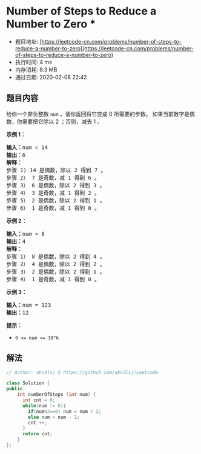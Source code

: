 # Number of Steps to Reduce a Number to Zero *
- 题目地址: [https://leetcode-cn.com/problems/number-of-steps-to-reduce-a-number-to-zero](https://leetcode-cn.com/problems/number-of-steps-to-reduce-a-number-to-zero)
- 执行时间: 4 ms
- 内存消耗: 8.3 MB
- 通过日期: 2020-02-08 22:42

## 题目内容
<p>给你一个非负整数 <code>num</code> ，请你返回将它变成 0 所需要的步数。 如果当前数字是偶数，你需要把它除以 2 ；否则，减去 1 。</p>



<p><strong>示例 1：</strong></p>

<pre><strong>输入：</strong>num = 14
<strong>输出：</strong>6
<strong>解释：
</strong>步骤 1) 14 是偶数，除以 2 得到 7 。
步骤 2） 7 是奇数，减 1 得到 6 。
步骤 3） 6 是偶数，除以 2 得到 3 。
步骤 4） 3 是奇数，减 1 得到 2 。
步骤 5） 2 是偶数，除以 2 得到 1 。
步骤 6） 1 是奇数，减 1 得到 0 。
</pre>

<p><strong>示例 2：</strong></p>

<pre><strong>输入：</strong>num = 8
<strong>输出：</strong>4
<strong>解释：</strong>
步骤 1） 8 是偶数，除以 2 得到 4 。
步骤 2） 4 是偶数，除以 2 得到 2 。
步骤 3） 2 是偶数，除以 2 得到 1 。
步骤 4） 1 是奇数，减 1 得到 0 。
</pre>

<p><strong>示例 3：</strong></p>

<pre><strong>输入：</strong>num = 123
<strong>输出：</strong>12
</pre>



<p><strong>提示：</strong></p>

<ul>
	<li><code>0 <= num <= 10^6</code></li>
</ul>


## 解法
```cpp
// Author: abcdlsj @ https://github.com/abcdlsj/Leetcode

class Solution {
public:
    int numberOfSteps (int num) {
      int cnt = 0;  
      while(num != 0){
        if(num%2==0) num = num / 2;
        else num = num - 1;
        cnt ++;
      }
      return cnt; 
    }
};

```